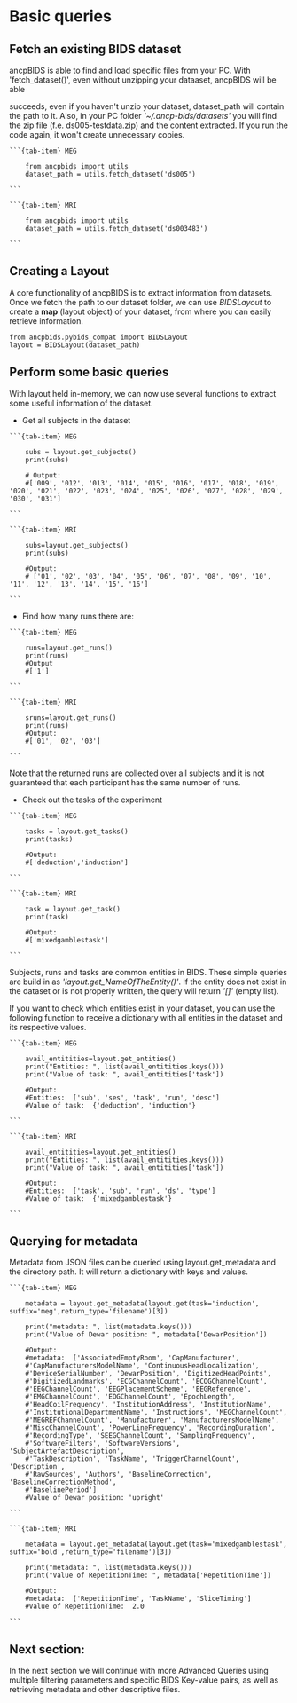 # Basic queries

## Fetch an existing BIDS dataset

ancpBIDS is able to find and load specific files from your PC. With 'fetch_dataset()', even without unzipping your dataaset, ancpBIDS will be able 

succeeds, even if you haven't unzip your dataset, dataset_path will contain the path to it. Also, in your PC folder _'~/.ancp-bids/datasets'_ you will find the zip file (f.e. ds005-testdata.zip) and the content extracted. If you run the code again, it won't create unnecessary copies.


````{tab-set}
```{tab-item} MEG

    from ancpbids import utils
    dataset_path = utils.fetch_dataset('ds005')

```

```{tab-item} MRI

    from ancpbids import utils
    dataset_path = utils.fetch_dataset('ds003483')

```
````


## Creating a Layout
A core functionality of ancpBIDS is to extract information from datasets. Once we fetch the path to our dataset folder, we can use _BIDSLayout_ to create a **map** (layout object) of your dataset, from where you can easily retrieve information.

    from ancpbids.pybids_compat import BIDSLayout
    layout = BIDSLayout(dataset_path)


## Perform some basic queries
With layout held in-memory, we can now use several functions to extract some useful information of the dataset.

* Get all subjects in the dataset

````{tab-set}
```{tab-item} MEG

    subs = layout.get_subjects()
    print(subs)

    # Output: 
    #['009', '012', '013', '014', '015', '016', '017', '018', '019', '020', '021', '022', '023', '024', '025', '026', '027', '028', '029', '030', '031']

```

```{tab-item} MRI

    subs=layout.get_subjects()
    print(subs)

    #Output:
    # ['01', '02', '03', '04', '05', '06', '07', '08', '09', '10', '11', '12', '13', '14', '15', '16']

```
````


* Find how many runs there are:
````{tab-set}
```{tab-item} MEG

    runs=layout.get_runs()
    print(runs)
    #Output
    #['1']

```

```{tab-item} MRI

    sruns=layout.get_runs()
    print(runs)
    #Output:
    #['01', '02', '03']

```
````
Note that the returned runs are collected over all subjects and it is not guaranteed that each participant has the same number of runs.

* Check out the tasks of the experiment
````{tab-set}
```{tab-item} MEG

    tasks = layout.get_tasks()
    print(tasks)

    #Output:
    #['deduction','induction']

```

```{tab-item} MRI

    task = layout.get_task()
    print(task)

    #Output:
    #['mixedgamblestask']

```
````

Subjects, runs and tasks are common entities in BIDS. These simple queries are build in as _'layout.get_NameOfTheEntity()'_. If the entity does not exist in the dataset or is not properly written, the query will return _'[]'_ (empty list). 

If you want to check which entities exist in your dataset, you can use the following function to receive a dictionary with all entities in the dataset and its respective values.


````{tab-set}
```{tab-item} MEG

    avail_entitities=layout.get_entities()
    print("Entities: ", list(avail_entitities.keys()))
    print("Value of task: ", avail_entitities['task'])

    #Output:
    #Entities:  ['sub', 'ses', 'task', 'run', 'desc']
    #Value of task:  {'deduction', 'induction'}

```

```{tab-item} MRI

    avail_entitities=layout.get_entities()
    print("Entities: ", list(avail_entitities.keys()))
    print("Value of task: ", avail_entitities['task'])

    #Output:
    #Entities:  ['task', 'sub', 'run', 'ds', 'type']
    #Value of task:  {'mixedgamblestask'}

```
````

## Querying for metadata
Metadata from JSON files can be queried using layout.get_metadata and the directory path. It will return a dictionary with keys and values.


````{tab-set}
```{tab-item} MEG

    metadata = layout.get_metadata(layout.get(task='induction', suffix='meg',return_type='filename')[3])

    print("metadata: ", list(metadata.keys()))
    print("Value of Dewar position: ", metadata['DewarPosition'])

    #Output:
    #metadata:  ['AssociatedEmptyRoom', 'CapManufacturer',
    #'CapManufacturersModelName', 'ContinuousHeadLocalization',
    #'DeviceSerialNumber', 'DewarPosition', 'DigitizedHeadPoints',
    #'DigitizedLandmarks', 'ECGChannelCount', 'ECOGChannelCount',
    #'EEGChannelCount', 'EEGPlacementScheme', 'EEGReference',
    #'EMGChannelCount', 'EOGChannelCount', 'EpochLength',
    #'HeadCoilFrequency', 'InstitutionAddress', 'InstitutionName',
    #'InstitutionalDepartmentName', 'Instructions', 'MEGChannelCount',
    #'MEGREFChannelCount', 'Manufacturer', 'ManufacturersModelName',
    #'MiscChannelCount', 'PowerLineFrequency', 'RecordingDuration',
    #'RecordingType', 'SEEGChannelCount', 'SamplingFrequency',
    #'SoftwareFilters', 'SoftwareVersions', 'SubjectArtefactDescription',
    #'TaskDescription', 'TaskName', 'TriggerChannelCount', 'Description',
    #'RawSources', 'Authors', 'BaselineCorrection', 'BaselineCorrectionMethod',
    #'BaselinePeriod']
    #Value of Dewar position: 'upright'

```

```{tab-item} MRI

    metadata = layout.get_metadata(layout.get(task='mixedgamblestask', suffix='bold',return_type='filename')[3])

    print("metadata: ", list(metadata.keys()))
    print("Value of RepetitionTime: ", metadata['RepetitionTime'])

    #Output:
    #metadata:  ['RepetitionTime', 'TaskName', 'SliceTiming']
    #Value of RepetitionTime:  2.0

```
````



## Next section:
In the next section we will continue with more Advanced Queries using multiple filtering parameters and specific BIDS Key-value pairs, as well as retrieving metadata and other descriptive files.

